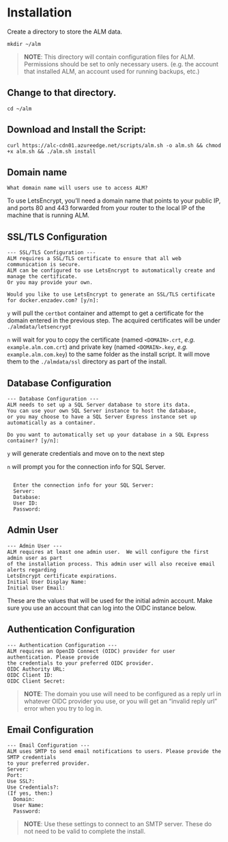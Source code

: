 [title]: # (Installation)
[tags]: # (Account Lifecycle Manager,ALM,Active Directory,on-premise,on-prem,self hosted,install)
[priority]: # (4520)

# Installation

Create a directory to store the ALM data.
```
mkdir ~/alm
```

>**NOTE**: This directory will contain configuration files for ALM.  Permissions should be set to only necessary users. (e.g. the account that installed ALM, an account used for running backups, etc.)

## Change to that directory.

```
cd ~/alm
```

## Download and Install the Script:

```
curl https://alc-cdn01.azureedge.net/scripts/alm.sh -o alm.sh && chmod +x alm.sh && ./alm.sh install
```

## Domain name

```
What domain name will users use to access ALM?
```

To use LetsEncrypt, you’ll need a domain name that points to your public IP, and ports 80 and 443 forwarded from your router to the local IP of the machine that is running ALM.

## SSL/TLS Configuration 

```
--- SSL/TLS Configuration ---
ALM requires a SSL/TLS certificate to ensure that all web communication is secure.
ALM can be configured to use LetsEncrypt to automatically create and manage the certificate.
Or you may provide your own.

Would you like to use LetsEncrypt to generate an SSL/TLS certificate for docker.enzadev.com? [y/n]:
```
```y``` will pull the ```certbot``` container and attempt to get a certificate for the domain entered in the previous step.  The acquired certificates will be under ```./almdata/letsencrypt```

```n``` will wait for you to copy the certificate (named ```<DOMAIN>.crt```, *e.g.* ```example.alm.com.crt```) and private key (named ```<DOMAIN>.key```, *e.g.* ```example.alm.com.key```) to the same folder as the install script.  It will move them to the ```./almdata/ssl``` directory as part of the install.  

## Database Configuration

```
--- Database Configuration ---
ALM needs to set up a SQL Server database to store its data.
You can use your own SQL Server instance to host the database, 
or you may choose to have a SQL Server Express instance set up automatically as a container.

Do you want to automatically set up your database in a SQL Express container? [y/n]:

``` 
```y``` will generate credentials and move on to the next step

```n``` will prompt you for the connection info for SQL Server.  
```

  Enter the connection info for your SQL Server:
  Server:
  Database:
  User ID:
  Password:
```

## Admin User

```
--- Admin User ---
ALM requires at least one admin user.  We will configure the first admin user as part
of the installation process. This admin user will also receive email alerts regarding
LetsEncrypt certificate expirations.
Initial User Display Name: 
Initial User Email:
``` 

These are the values that will be used for the initial admin account.  Make sure you use an account that can log into the OIDC instance below.

## Authentication Configuration

```
--- Authentication Configuration ---
ALM requires an OpenID Connect (OIDC) provider for user authentication. Please provide
the credentials to your preferred OIDC provider.
OIDC Authority URL: 
OIDC Client ID: 
OIDC Client Secret: 
```

>**NOTE**: The domain you use will need to be configured as a reply url in whatever OIDC provider you use, or you will get an “invalid reply url” error when you try to log in.

## Email Configuration

```
--- Email Configuration ---
ALM uses SMTP to send email notifications to users. Please provide the SMTP credentials
to your preferred provider.
Server: 
Port: 
Use SSL?:
Use Credentials?:
(If yes, then:)
  Domain:
  User Name:
  Password:
```

>**NOTE**: Use these settings to connect to an SMTP server. These do not need to be valid to complete the install.
